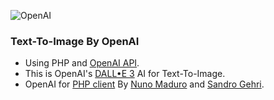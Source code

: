 ![OpenAI](https://freelogopng.com/images/all_img/1681142382OpenAI-png.png)

### Text-To-Image By OpenAI

* Using PHP and [OpenAI API](https://platform.openai.com/docs/api-reference/introduction).
* This is OpenAI's [DALL•E 3](https://openai.com/dall-e-3) AI for Text-To-Image.
* OpenAI for [PHP client](https://github.com/openai-php/client) By [Nuno Maduro](https://github.com/sponsors/nunomaduro) and [Sandro Gehri](https://github.com/sponsors/gehrisandro).
